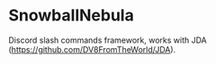# SnowballNebula
Discord slash commands framework, works with JDA (https://github.com/DV8FromTheWorld/JDA).
